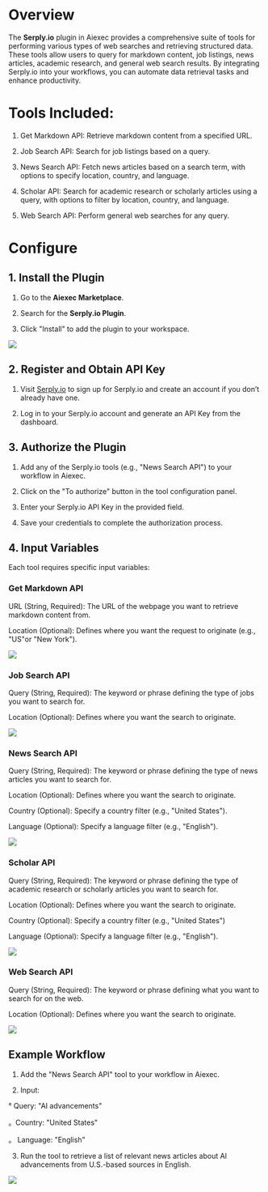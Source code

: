 # Overview

The **Serply.io** plugin in Aiexec provides a comprehensive suite of tools for performing various types of web searches and retrieving structured data. These tools allow users to query for markdown content, job listings, news articles, academic research, and general web search results. By integrating Serply.io into your workflows, you can automate data retrieval tasks and enhance productivity.​

# Tools Included:

1. Get Markdown API: Retrieve markdown content from a specified URL.

2. Job Search API: Search for job listings based on a query.

3. News Search API: Fetch news articles based on a search term, with options to specify location, country, and language.​

4. Scholar API: Search for academic research or scholarly articles using a query, with options to filter by location, country, and language.​

5. Web Search API: Perform general web searches for any query.

# Configure

## 1. Install the Plugin

1. Go to the **Aiexec Marketplace**.​

2. Search for the **Serply.io Plugin**.

3. Click "Install" to add the plugin to your workspace.

![](./_assets/serply_install.png)

## 2. Register and Obtain API Key

1. Visit [Serply.io](https://serply.io/) to sign up for Serply.io and create an account if you don’t already have one.

2. Log in to your Serply.io account and generate an API Key from the dashboard.

## 3. Authorize the Plugin

1. Add any of the Serply.io tools (e.g., "News Search API") to your workflow in Aiexec.

2. Click on the "To authorize" button in the tool configuration panel.

3. Enter your Serply.io API Key in the provided field.

4. Save your credentials to complete the authorization process.

## 4. Input Variables

Each tool requires specific input variables:

### Get Markdown API

URL (String, Required): The URL of the webpage you want to retrieve markdown content from.​

Location (Optional): Defines where you want the request to originate (e.g., "US"or "New York").​

![](./_assets/serply_get_markdown.png)

### Job Search API​

Query (String, Required): The keyword or phrase defining the type of jobs you want to search for.​

Location (Optional): Defines where you want the search to originate.


![](./_assets/serply_job_search.png)

### News Search API​

Query (String, Required): The keyword or phrase defining the type of news articles you want to search for.​

Location (Optional): Defines where you want the search to originate.

Country (Optional): Specify a country filter (e.g., "United States").

Language (Optional): Specify a language filter (e.g., "English").


![](./_assets/serply_news_search.png)

### Scholar API​

Query (String, Required): The keyword or phrase defining the type of academic research or scholarly articles you want to search for.​

Location (Optional): Defines where you want the search to originate.

Country (Optional): Specify a country filter (e.g., "United States")

Language (Optional): Specify a language filter (e.g., "English").


![](./_assets/serply_scholar_api.png)

### Web Search API

Query (String, Required): The keyword or phrase defining what you want to search for on the web.​

Location (Optional): Defines where you want the search to originate.

![](./_assets/serply_websearch_api.png)



## Example Workflow

1. Add the "News Search API" tool to your workflow in Aiexec.

2. Input:

° Query: "AI advancements"

。Country: "United States"

。 Language: "English"

3. Run the tool to retrieve a list of relevant news articles about Al advancements from U.S.-based sources in English.

![](./_assets/serply_example.png)



